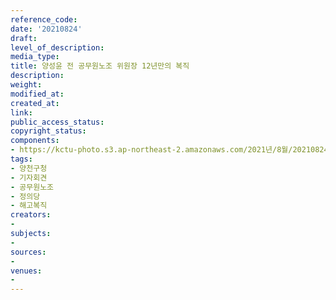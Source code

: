 ```yaml
---
reference_code: 
date: '20210824'
draft: 
level_of_description: 
media_type: 
title: 양성윤 전 공무원노조 위원장 12년만의 복직
description: 
weight: 
modified_at: 
created_at: 
link: 
public_access_status: 
copyright_status: 
components:
- https://kctu-photo.s3.ap-northeast-2.amazonaws.com/2021년/8월/20210824-양성윤+전+공무원노조+위원장+12년만의+복직_양천구청_기자회견_공무원노조_정의당_해고복직/늘푸른소나무_1.jpg
tags:
- 양천구청
- 기자회견
- 공무원노조
- 정의당
- 해고복직
creators:
- 
subjects:
- 
sources:
- 
venues:
- 
---
```


